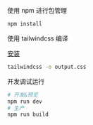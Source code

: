使用 npm 进行包管理

```bash
npm install
```

使用 tailwindcss 编译

[安装](https://tailwindcss.com/docs/installation/tailwind-cli)

```bash
tailwindcss -o output.css
```

开发调试运行
```bash
# 开发&预览
npm run dev
# 生产
npm run build
```